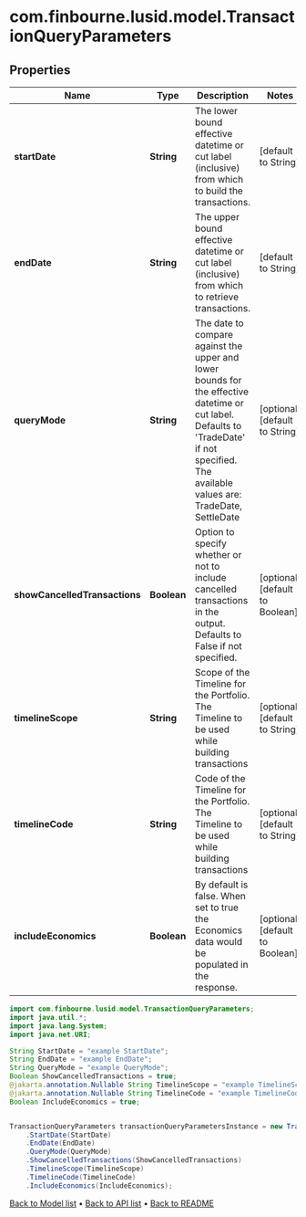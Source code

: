 # com.finbourne.lusid.model.TransactionQueryParameters

## Properties

Name | Type | Description | Notes
------------ | ------------- | ------------- | -------------
**startDate** | **String** | The lower bound effective datetime or cut label (inclusive) from which to build the transactions. | [default to String]
**endDate** | **String** | The upper bound effective datetime or cut label (inclusive) from which to retrieve transactions. | [default to String]
**queryMode** | **String** | The date to compare against the upper and lower bounds for the effective datetime or cut label. Defaults to &#39;TradeDate&#39; if not specified. The available values are: TradeDate, SettleDate | [optional] [default to String]
**showCancelledTransactions** | **Boolean** | Option to specify whether or not to include cancelled transactions in the output. Defaults to False if not specified. | [optional] [default to Boolean]
**timelineScope** | **String** | Scope of the Timeline for the Portfolio. The Timeline to be used while building transactions | [optional] [default to String]
**timelineCode** | **String** | Code of the Timeline for the Portfolio. The Timeline to be used while building transactions | [optional] [default to String]
**includeEconomics** | **Boolean** | By default is false. When set to true the Economics data would be populated in the response. | [optional] [default to Boolean]

```java
import com.finbourne.lusid.model.TransactionQueryParameters;
import java.util.*;
import java.lang.System;
import java.net.URI;

String StartDate = "example StartDate";
String EndDate = "example EndDate";
String QueryMode = "example QueryMode";
Boolean ShowCancelledTransactions = true;
@jakarta.annotation.Nullable String TimelineScope = "example TimelineScope";
@jakarta.annotation.Nullable String TimelineCode = "example TimelineCode";
Boolean IncludeEconomics = true;


TransactionQueryParameters transactionQueryParametersInstance = new TransactionQueryParameters()
    .StartDate(StartDate)
    .EndDate(EndDate)
    .QueryMode(QueryMode)
    .ShowCancelledTransactions(ShowCancelledTransactions)
    .TimelineScope(TimelineScope)
    .TimelineCode(TimelineCode)
    .IncludeEconomics(IncludeEconomics);
```


[Back to Model list](../README.md#documentation-for-models) &#8226; [Back to API list](../README.md#documentation-for-api-endpoints) &#8226; [Back to README](../README.md)

